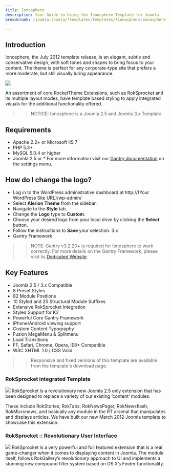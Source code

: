 ```yaml
---
title: Ionosphere
description: Your Guide to Using the Ionosphere Template for Joomla
breadcrumb: /joomla:Joomla/!templates:Templates/!ionosphere:Ionosphere

---
```


Introduction
-----
Ionosphere, the July 2012 template release, is an elegant, subtle and conservative design, with soft tones and shapes to bring focus to your content. The theme is perfect for any corporate-type site that prefers a more moderate, but still visually luring appearance.

![][ionosphere]

An assortment of core RocketTheme Extensions, such as RokSprocket and its multiple layout modes, have template based styling to apply integrated visuals for the additional functionality offered.

>> NOTICE: Ionosphere is a Joomla 2.5 and Joomla 3.x Template.

Requirements
-----
* Apache 2.2+ or Microsoft IIS 7
* PHP 5.3+
* MySQL 5.0.4 or higher
* Joomla 2.5 or * For more information visit our [Gantry documentation][gantry] on the settings menu.

How do I change the logo?
-----

* Log in to the WordPress administrative dashboard at http://(Your WordPress Site URL)/wp-admin/
* Select **Alerion Theme** from the sidebar.
* Navigate to the **Style** tab.
* Change the **Logo** type to **Custom**.
* Choose your desired logo from your local drive by clicking the **Select** button.
* Follow the instructions to **Save** your selection.
3.x
* Gantry Framework

>> NOTE: Gantry v3.2.20+ is required for Ionosphere to work correctly. For more details on the Gantry Framework, please visit its [Dedicated Website][gantry].

Key Features
-----
* Joomla 2.5 / 3.x Compatible
* 8 Preset Styles
* 82 Module Positions
* 10 Styled and 25 Structural Module Suffixes
* Extensive RokSprocket Integration
* Styled Support for K2
* Powerful Core Gantry Framework
* iPhone/Android viewing support
* Custom Content Typography
* Fusion MegaMenu & Splitmenu
* Load Transitions
* FF, Safari, Chrome, Opera, IE8+ Compatible
* W3C XHTML 1.0 / CSS Valid

>> Responsive and fixed versions of this template are available from the template's download page.

### RokSprocket integrated Template
![][roksprocket]
RokSprocket is a revolutionary new Joomla 2.5 only extension that has been designed to replace a variety of our existing ‘content’ modules.

These include RokStories, RokTabs, RokNewsPager, RokNewsflash, RokMicronews, and basically any module in the RT arsenal that manipulates and displays articles. We have built our new March 2012 Joomla template to showcase this extension.

### RokSprocket :: Revolutionary User Interface
![][roksprocket2]
RokSprocket is a very powerful and full featured extension that is a real game-changer when it comes to displaying content in Joomla. The module itself, follows RokGallery’s revolutionary approach to UI and implements a stunning new compound filter system based on OS X’s Finder functionality.

[gantry]: http://www.gantry-framework.org/
[ionosphere]: assets/ionosphere2.jpeg
[responsive]: assets/responsive.jpg
[roksprocket]: assets/roksprocket.jpg
[filezilla]: https://filezilla-project.org
[launcher]: ../../start/rocketlauncher.md
[strips]: assets/strips.jpg
[roksprocket2]: assets/roksprocket2.jpg